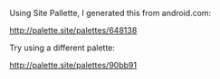 Using Site Pallette, I generated this from android.com:

http://palette.site/palettes/648138

Try using a different palette:

http://palette.site/palettes/90bb91